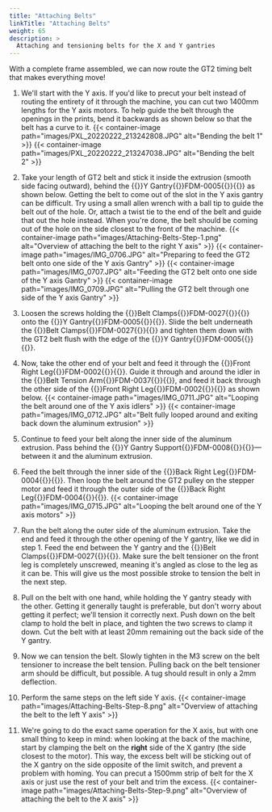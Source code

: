 ```yaml
---
title: "Attaching Belts"
linkTitle: "Attaching Belts"
weight: 65
description: >
  Attaching and tensioning belts for the X and Y gantries
---
```


With a complete frame assembled, we can now route the GT2 timing belt that makes everything move!

1. We'll start with the Y axis. If you'd like to precut your belt instead of routing the entirety of it through the machine, you can cut two 1400mm lengths for the Y axis motors. To help guide the belt through the openings in the prints, bend it backwards as shown below so that the belt has a curve to it.
  {{< container-image path="images/PXL_20220222_213242808.JPG" alt="Bending the belt 1" >}}
  {{< container-image path="images/PXL_20220222_213247038.JPG" alt="Bending the belt 2" >}}

2. Take your length of GT2 belt and stick it inside the extrusion (smooth side facing outward), behind the {{<tooltip>}}Y Gantry{{<definition>}}FDM-0005{{</definition>}}{{</tooltip>}} as shown below. Getting the belt to come out of the slot in the Y axis gantry can be difficult. Try using a small allen wrench with a ball tip to guide the belt out of the hole. Or, attach a twist tie to the end of the belt and guide that out the hole instead. When you're done, the belt should be coming out of the hole on the side closest to the front of the machine.
  {{< container-image path="images/Attaching-Belts-Step-1.png" alt="Overview of attaching the belt to the right Y axis" >}}
  {{< container-image path="images/IMG_0706.JPG" alt="Preparing to feed the GT2 belt onto one side of the Y axis Gantry" >}}
  {{< container-image path="images/IMG_0707.JPG" alt="Feeding the GT2 belt onto one side of the Y axis Gantry" >}}
  {{< container-image path="images/IMG_0709.JPG" alt="Pulling the GT2 belt through one side of the Y axis Gantry" >}}

3. Loosen the screws holding the {{<tooltip>}}Belt Clamps{{<definition>}}FDM-0027{{</definition>}}{{</tooltip>}} onto the {{<tooltip>}}Y Gantry{{<definition>}}FDM-0005{{</definition>}}{{</tooltip>}}. Slide the belt underneath the {{<tooltip>}}Belt Clamps{{<definition>}}FDM-0027{{</definition>}}{{</tooltip>}} and tighten them down with the GT2 belt flush with the edge of the {{<tooltip>}}Y Gantry{{<definition>}}FDM-0005{{</definition>}}{{</tooltip>}}.

4. Now, take the other end of your belt and feed it through the {{<tooltip>}}Front Right Leg{{<definition>}}FDM-0002{{</definition>}}{{</tooltip>}}. Guide it through and around the idler in the {{<tooltip>}}Belt Tension Arm{{<definition>}}FDM-0037{{</definition>}}{{</tooltip>}}, and feed it back through the other side of the {{<tooltip>}}Front Right Leg{{<definition>}}FDM-0002{{</definition>}}{{</tooltip>}} as shown below.
  {{< container-image path="images/IMG_0711.JPG" alt="Looping the belt around one of the Y axis idlers" >}}
  {{< container-image path="images/IMG_0712.JPG" alt="Belt fully looped around and exiting back down the aluminum extrusion" >}}

5. Continue to feed your belt along the inner side of the aluminum extrusion. Pass behind the {{<tooltip>}}Y Gantry Support{{<definition>}}FDM-0008{{</definition>}}{{</tooltip>}}—between it and the aluminum extrusion.

6. Feed the belt through the inner side of the {{<tooltip>}}Back Right Leg{{<definition>}}FDM-0004{{</definition>}}{{</tooltip>}}. Then loop the belt around the GT2 pulley on the stepper motor and feed it through the outer side of the {{<tooltip>}}Back Right Leg{{<definition>}}FDM-0004{{</definition>}}{{</tooltip>}}.
  {{< container-image path="images/IMG_0715.JPG" alt="Looping the belt around one of the Y axis motors" >}}

6. Run the belt along the outer side of the aluminum extrusion. Take the end and feed it through the other opening of the Y gantry, like we did in step 1. Feed the end between the Y gantry and the {{<tooltip>}}Belt Clamps{{<definition>}}FDM-0027{{</definition>}}{{</tooltip>}}. Make sure the belt tensioner on the front leg is completely unscrewed, meaning it's angled as close to the leg as it can be. This will give us the most possible stroke to tension the belt in the next step.

7. Pull on the belt with one hand, while holding the Y gantry steady with the other. Getting it generally taught is preferable, but don't worry about getting it perfect; we'll tension it correctly next. Push down on the belt clamp to hold the belt in place, and tighten the two screws to clamp it down. Cut the belt with at least 20mm remaining out the back side of the Y gantry.

8. Now we can tension the belt. Slowly tighten in the M3 screw on the belt tensioner to increase the belt tension. Pulling back on the belt tensioner arm should be difficult, but possible. A tug should result in only a 2mm deflection.

9. Perform the same steps on the left side Y axis.
  {{< container-image path="images/Attaching-Belts-Step-8.png" alt="Overview of attaching the belt to the left Y axis" >}}

10. We're going to do the exact same operation for the X axis, but with one small thing to keep in mind: when looking at the back of the machine, start by clamping the belt on the **right** side of the X gantry (the side closest to the motor). This way, the excess belt will be sticking out of the X gantry on the side opposite of the limit switch, and prevent a problem with homing. You can precut a 1500mm strip of belt for the X axis or just use the rest of your belt and trim the excess.
  {{< container-image path="images/Attaching-Belts-Step-9.png" alt="Overview of attaching the belt to the X axis" >}}
